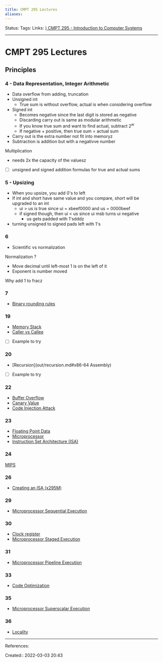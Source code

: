 ```yaml
---
title: CMPT 295 Lectures
aliases:
---
```

Status:
Tags:
Links: [) CMPT 295 - Introduction to Computer Systems](out/-cmpt-295-introduction-to-computer-systems.md)
___

# CMPT 295 Lectures

## Principles

### 4 - Data Representation, Integer Arithmetic
- Data overflow from adding, truncation
- Unsigned int
	- True sum is without overflow, actual is when considering overflow
- Signed int
	- Becomes negative since the last digit is stored as negative
	- Discarding carry out is same as modular arithmetic
	- If you know true sum and want to find actual, subtract $2^w$
	- If negative + positive, then true sum = actual sum
- Carry out is the extra number not fit into memoryz
- Subtraction is addition but with a negativve number

Multiplication
- needs 2x the capacity of the valuesz

- [ ] unsigned and signed addition formulas for true and actual sums

### 5 - Upsizing
- When you upsize, you add 0's to left
- If int and short have same value and you compare, short will be upgraded to an int
	- ui > us is true since ui = xbeef0000 and us = 0000beef
	- if signed though, then ui < us since ui msb turns ui negative
		- us gets padded with 1'sdddz
- turning unsigned to signed pads left with 1's

### 6
- Scientific vs normalization

Normalization
?
- Move decimal until left-most 1 is on the left of it
- Exponent is number moved

Why add 1 to fracz

### 7
- [Binary rounding rules](out/binary-rounding-rules.md)

### 19
- [Memory Stack](out/memory-stack.md#Uses)
- [Caller vs Callee](out/caller-vs-callee.md#Registers)
- [ ] Example to try

### 20
- [Recursion](out/recursion.md#x86-64 Assembly)
- [ ] Example to try

### 22
- [Buffer Overflow](out/buffer-overflow.md)
- [Canary Value](out/canary-value.md)
- [Code Injection Attack](out/code-injection-attack.md)

### 23
- [Floating Point Data](out/floating-point-data.md)
- [Microprocessor](out/microprocessor.md)
- [Instruction Set Architecture (ISA)](out/instruction-set-architecture-isa.md)

### 24
[MIPS](out/mips.md)

### 26
- [Creating an ISA (x295M)](out/creating-an-isa-x295m.md)

### 29
- [Microprocessor Sequential Execution](out/microprocessor-sequential-execution.md)

### 30
- [Clock register](out/clock-register.md)
- [Microprocessor Staged Execution](out/microprocessor-staged-execution.md)

### 31
- [Microprocessor Pipeline Execution](out/microprocessor-pipeline-execution.md)

### 33
- [Code Optimization](out/code-optimization.md)

### 35
- [Microprocessor Superscalar Execution](out/microprocessor-superscalar-execution.md)

### 36
- [Locality](out/locality.md)

___
References:

Created:: 2022-03-03 20:43
